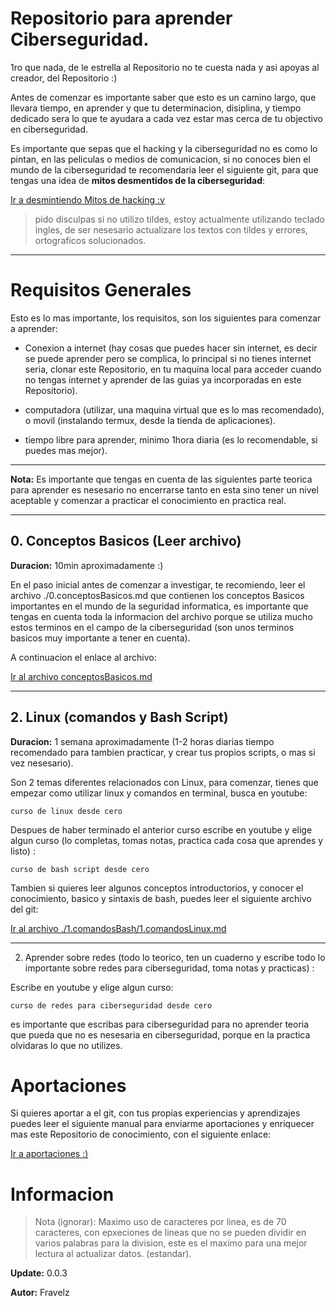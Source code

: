 # Repositorio para aprender Ciberseguridad.

1ro que nada, de le estrella al Repositorio no te 
cuesta nada y asi apoyas al creador, del Repositorio 
:)

Antes de comenzar es importante saber que esto es un 
camino largo, que llevara tiempo, en aprender y que 
tu determinacion, disiplina, y tiempo dedicado sera 
lo que te ayudara a cada vez estar mas cerca de tu
objectivo en ciberseguridad.

Es importante que sepas que el hacking y la 
ciberseguridad no es como lo pintan, en las peliculas 
o medios de comunicacion, si no conoces bien el mundo 
de la ciberseguridad te recomendaria leer el siguiente 
git, para que tengas una idea de **mitos desmentidos de 
la ciberseguridad**:

[Ir a desmintiendo Mitos de hacking :v](./_mitos.md)

> pido disculpas si no utilizo tildes, estoy 
actualmente utilizando teclado ingles, de ser nesesario
actualizare los textos con tildes y errores, 
ortograficos solucionados.

---

# Requisitos Generales

Esto es lo mas importante, los requisitos, son 
los siguientes para comenzar a aprender:

* Conexion a internet (hay cosas que puedes hacer
sin internet, es decir se puede aprender pero se 
complica, lo principal si no tienes internet seria, 
clonar este Repositorio, en tu maquina local para 
acceder cuando no tengas internet y aprender de 
las guias ya incorporadas en este Repositorio).

* computadora (utilizar, una maquina virtual que es 
lo mas recomendado), o movil (instalando termux, 
desde la tienda de aplicaciones).

* tiempo libre para aprender, minimo 1hora diaria 
(es lo recomendable, si puedes mas mejor).

---

**Nota:** Es importante que tengas en cuenta de las 
siguientes parte teorica para aprender es nesesario 
no encerrarse tanto en esta sino tener un nivel 
aceptable y comenzar a practicar el conocimiento 
en practica real.

---

## 0. Conceptos Basicos (Leer archivo)

**Duracion:** 10min aproximadamente :)

En el paso inicial antes de comenzar a investigar, 
te recomiendo, leer el archivo ./0.conceptosBasicos.md 
que contienen los conceptos Basicos importantes en el 
mundo de la seguridad informatica, es importante que 
tengas en cuenta toda la informacion del archivo porque 
se utiliza mucho estos terminos en el campo de la 
ciberseguridad (son unos terminos basicos muy importante 
a tener en cuenta).

A continuacion el enlace al archivo:

[Ir al archivo conceptosBasicos.md](./0.conceptosBasicos.md)

---

## 2. Linux (comandos y Bash Script)

**Duracion:** 1 semana aproximadamente (1-2 horas diarias
tiempo recomendado para tambien practicar, y crear tus 
propios scripts, o mas si vez nesesario).

Son 2 temas diferentes relacionados con Linux, para comenzar,
tienes que empezar como utilizar linux y comandos en terminal,
busca en youtube:

``` 
curso de linux desde cero
```

Despues de haber terminado el anterior curso escribe en 
youtube y elige algun curso (lo completas, tomas notas, 
practica cada cosa que aprendes y listo) :

``` 
curso de bash script desde cero
```

Tambien si quieres leer algunos conceptos introductorios,
y conocer el conocimiento, basico y sintaxis de bash, puedes
leer el siguiente archivo del git:

[Ir al archivo ./1.comandosBash/1.comandosLinux.md](./1.comandosBash/1.comandosLinux.md)

---

2. Aprender sobre redes (todo lo teorico, ten un cuaderno
y escribe todo lo importante sobre redes para ciberseguridad,
toma notas y practicas) :

Escribe en youtube y elige algun curso:

``` 
curso de redes para ciberseguridad desde cero
```

es importante que escribas para ciberseguridad para no aprender 
teoria que pueda que no es nesesaria en ciberseguridad, porque 
en la practica olvidaras lo que no utilizes.

# Aportaciones

Si quieres aportar a el git, con tus propias experiencias y 
aprendizajes puedes leer el siguiente manual para enviarme 
aportaciones y enriquecer mas este Repositorio de conocimiento,
con el siguiente enlace:

[Ir a aportaciones :)](./_aportaciones.md)

# Informacion

> Nota (ignorar): Maximo uso de caracteres por linea, es de 70 
caracteres, con epxeciones de lineas que no se pueden dividir en 
varios palabras para la division, este es el maximo para una 
mejor lectura al actualizar datos. (estandar).

**Update:** 0.0.3

**Autor:** Fravelz

